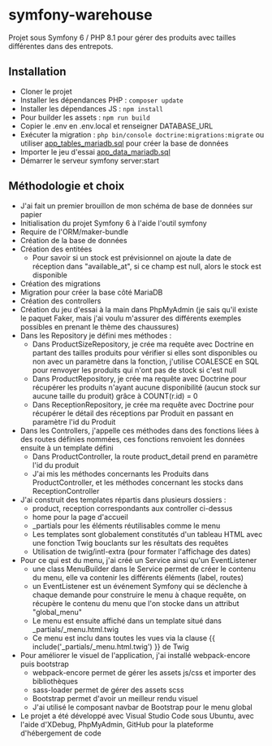 # symfony-warehouse

Projet sous Symfony 6 / PHP 8.1 pour gérer des produits avec tailles différentes dans des entrepots.

## Installation
- Cloner le projet
- Installer les dépendances PHP : ```composer update```
- Installer les dépendances JS : ```npm install```
- Pour builder les assets : ```npm run build```
- Copier le .env en .env.local et renseigner DATABASE_URL
- Exécuter la migration : ```php bin/console doctrine:migrations:migrate``` ou utiliser [app_tables_mariadb.sql](/app_tables_mariadb.sql) pour créer la base de données
- Importer le jeu d'essai [app_data_mariadb.sql](/app_data_mariadb.sql)
- Démarrer le serveur symfony server:start

## Méthodologie et choix
- J'ai fait un premier brouillon de mon schéma de base de données sur papier
- Initialisation du projet Symfony 6 à l'aide l'outil symfony
- Require de l'ORM/maker-bundle
- Création de la base de données
- Création des entitées
  - Pour savoir si un stock est prévisionnel on ajoute la date de réception dans "available_at", si ce champ est null, alors le stock est disponible
- Création des migrations
- Migration pour créer la base côté MariaDB
- Création des controllers
- Création du jeu d'essai à la main dans PhpMyAdmin (je sais qu'il existe le paquet Faker, mais j'ai voulu m'assurer des différents exemples possibles en prenant le thème des chaussures)
- Dans les Repository je défini mes méthodes :
  - Dans ProductSizeRepository, je crée ma requête avec Doctrine en partant des tailles produits pour vérifier si elles sont disponibles ou non avec un paramètre dans la fonction, j'utilise COALESCE en SQL pour renvoyer les produits qui n'ont pas de stock si c'est null
  - Dans ProductRepository, je crée ma requête avec Doctrine pour récupérer les produits n'ayant aucune disponibilité (aucun stock sur aucune taille du produit) grâce à COUNT(r.id) = 0
  - Dans ReceptionRepository, je crée ma requête avec Doctrine pour récupérer le détail des réceptions par Produit en passant en paramètre l'id du Produit
- Dans les Controllers, j'appelle ces méthodes dans des fonctions liées à des routes définies nommées, ces fonctions renvoient les données ensuite à un template défini
  - Dans ProductController, la route product_detail prend en paramètre l'id du produit
  - J'ai mis les méthodes concernants les Produits dans ProductController, et les méthodes concernant les stocks dans ReceptionController
- J'ai construit des templates répartis dans plusieurs dossiers :
  - product, reception correspondants aux controller ci-dessus
  - home pour la page d'accueil
  - _partials pour les éléments réutilisables comme le menu
  - Les templates sont globalement constitutés d'un tableau HTML avec une fonction Twig bouclants sur les résultats des requêtes
  - Utilisation de twig/intl-extra (pour formater l'affichage des dates)
- Pour ce qui est du menu, j'ai créé un Service ainsi qu'un EventListener
  - une class MenuBuilder dans le Service permet de créer le contenu du menu, elle va contenir les différents éléments (label, routes)
  - un EventListener est un événement Symfony qui se déclenche à chaque demande pour construire le menu à chaque requête, on récupère le contenu du menu que l'on stocke dans un attribut "global_menu"
  - Le menu est ensuite affiché dans un template situé dans _partials/_menu.html.twig
  - Ce menu est inclu dans toutes les vues via la clause {{ include('_partials/_menu.html.twig') }} de Twig
- Pour améliorer le visuel de l'application, j'ai installé webpack-encore puis bootstrap
  - webpack-encore permet de gérer les assets js/css et importer des bibliothèques
  - sass-loader permet de gérer des assets scss
  - Bootstrap permet d'avoir un meilleur rendu visuel
  - J'ai utilisé le composant navbar de Bootstrap pour le menu global
- Le projet a été développé avec Visual Studio Code sous Ubuntu, avec l'aide d'XDebug, PhpMyAdmin,  GitHub pour la plateforme d'hébergement de code